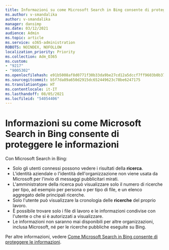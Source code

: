 ```yaml
---
title: Informazioni su come Microsoft Search in Bing consente di proteggere le informazioni
ms.author: v-smandalika
author: v-smandalika
manager: dansimp
ms.date: 03/12/2021
audience: Admin
ms.topic: article
ms.service: o365-administration
ROBOTS: NOINDEX, NOFOLLOW
localization_priority: Priority
ms.collection: Adm_O365
ms.custom:
- "9217"
- "9005302"
ms.openlocfilehash: e91b5008af8d0771f30b33da9be27cd12a5dccf7ff9603b0b37439079eb1e9f5
ms.sourcegitcommit: b5f7da89a650d2915dc652449623c78be6247175
ms.translationtype: HT
ms.contentlocale: it-IT
ms.lasthandoff: 08/05/2021
ms.locfileid: "54054406"
---
```

# <a name="learn-how-microsoft-search-in-bing-helps-keep-your-information-secure"></a>Informazioni su come Microsoft Search in Bing consente di proteggere le informazioni

Con Microsoft Search in Bing:

- Solo gli utenti connessi possono vedere i risultati della **ricerca**.
- L'identità aziendale o l'identità dell'organizzazione non viene usata da Microsoft per l'invio di messaggi pubblicitari mirati.
- L'amministratore della ricerca può visualizzare solo il numero di ricerche per tipo, ad esempio per persona o per tipo di file, e un elenco aggregato delle principali ricerche.
- Solo l'utente può visualizzare la cronologia delle **ricerche** del proprio lavoro.
- È possibile trovare solo i file di lavoro e le informazioni condivise con l'utente o che si è autorizzati a visualizzare.
- Le informazioni non saranno mai disponibili per altre organizzazioni, inclusa Microsoft, né per le ricerche pubbliche eseguite su Bing.

Per altre informazioni, vedere [Come Microsoft Search in Bing consente di proteggere le informazioni](https://support.microsoft.com/office/how-microsoft-search-in-bing-helps-keep-your-info-secure-cbce46ae-bb1f-4d0e-86f1-5984f4589113).

